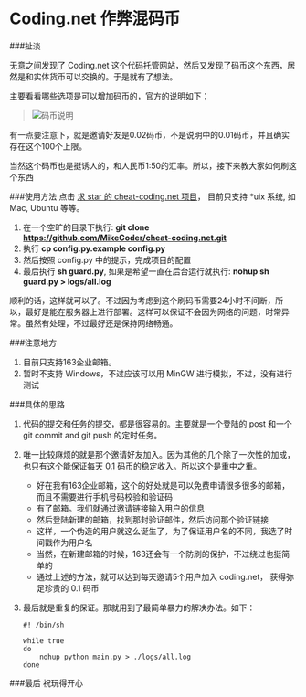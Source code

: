Coding.net 作弊混码币
===

###扯淡

无意之间发现了 Coding.net 这个代码托管网站，然后又发现了码币这个东西，居然是和实体货币可以交换的。于是就有了想法。

主要看看哪些选项是可以增加码币的，官方的说明如下：
> ![码币说明](https://dn-coding-net-production-pp.qbox.me/6413ee66-41f5-493e-8a53-971a003d252a.jpg)

有一点要注意下，就是邀请好友是0.02码币，不是说明中的0.01码币，并且确实存在这个100个上限。

当然这个码币也是挺诱人的，和人民币1:50的汇率。所以，接下来教大家如何刷这个东西

###使用方法
点击 [求 star 的 cheat-coding.net 项目](https://github.com/MikeCoder/cheat-coding.net)， 目前只支持 \*uix 系统, 如 Mac, Ubuntu 等等。

1. 在一个空旷的目录下执行: **git clone https://github.com/MikeCoder/cheat-coding.net.git**
2. 执行 **cp config.py.example config.py**
3. 然后按照 config.py 中的提示，完成项目的配置
4. 最后执行 **sh guard.py**, 如果是希望一直在后台运行就执行: **nohup sh guard.py > logs/all.log**

顺利的话，这样就可以了。不过因为考虑到这个刷码币需要24小时不间断，所以，最好是能在服务器上进行部署。这样可以保证不会因为网络的问题，时常异常。虽然有处理，不过最好还是保持网络畅通。

###注意地方
1. 目前只支持163企业邮箱。
2. 暂时不支持 Windows，不过应该可以用 MinGW 进行模拟，不过，没有进行测试


###具体的思路
1. 代码的提交和任务的提交，都是很容易的。主要就是一个登陆的 post 和一个 git commit and git push 的定时任务。
2. 唯一比较麻烦的就是那个邀请好友加入。因为其他的几个除了一次性的加成，也只有这个能保证每天 0.1 码币的稳定收入。所以这个是重中之重。
    + 好在我有163企业邮箱，这个的好处就是可以免费申请很多很多的邮箱，而且不需要进行手机号码校验和验证码
    + 有了邮箱。我们就通过邀请链接输入用户的信息
    + 然后登陆新建的邮箱，找到那封验证邮件，然后访问那个验证链接
    + 这样，一个伪造的用户就这么诞生了，为了保证用户名的不同，我选了时间戳作为用户名
    + 当然，在新建邮箱的时候，163还会有一个防刷的保护，不过绕过也挺简单的
    + 通过上述的方法，就可以达到每天邀请5个用户加入 coding.net， 获得弥足珍贵的 0.1 码币
3. 最后就是重复的保证。那就用到了最简单暴力的解决办法。如下：

    ```
    #! /bin/sh

    while true
    do
        nohup python main.py > ./logs/all.log
    done
    ```

###最后
祝玩得开心
